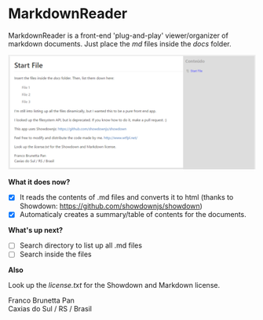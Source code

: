 # MarkdownReader

MarkdownReader is a front-end 'plug-and-play' viewer/organizer of markdown documents. Just place the *md* files inside the *docs* folder.

![Image](https://raw.githubusercontent.com/francopan/MD-Reader/master/preview.PNG "Image")

**What it does now?**

- [x] It reads the contents of .md files and converts it to html (thanks to Showdown: https://github.com/showdownjs/showdown)
- [x] Automaticaly creates a summary/table of contents for the documents.

**What's up next?**
- [ ] Search directory to list up all .md files
- [ ] Search inside the files

**Also**

Look up the *license.txt* for the Showdown and Markdown license.

Franco Brunetta Pan<br/>
Caxias do Sul / RS / Brasil

